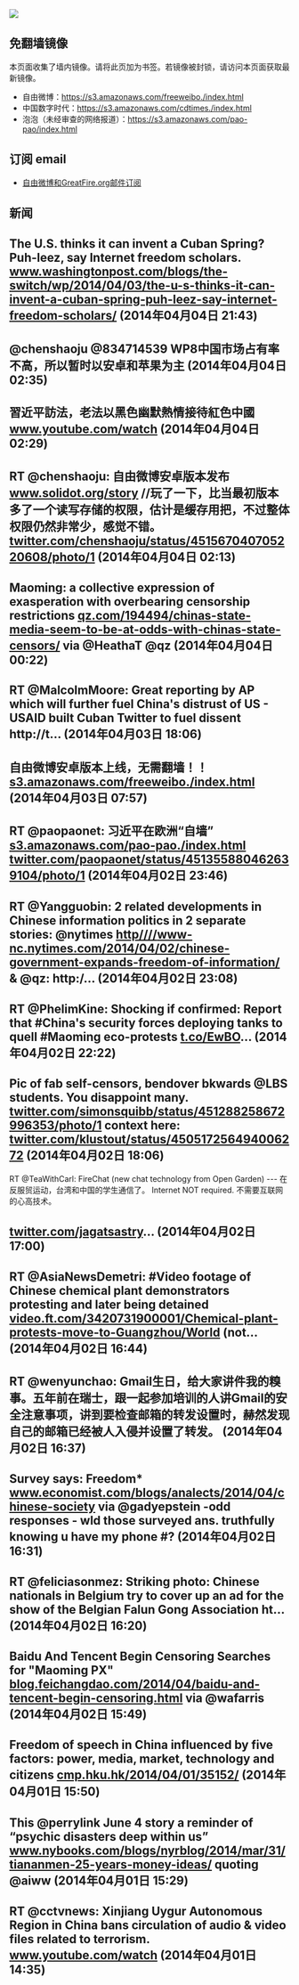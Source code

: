 <img src="https://raw.githubusercontent.com/greatfire/z/master/logos.gif" />

## 免翻墙镜像
本页面收集了墙内镜像。请将此页加为书签。若镜像被封锁，请访问本页面获取最新镜像。
* 自由微博：https://s3.amazonaws.com/freeweibo./index.html
* 中国数字时代：https://s3.amazonaws.com/cdtimes./index.html
* 泡泡（未经审查的网络报道）：https://s3.amazonaws.com/pao-pao/index.html

## 订阅 email
* <a href="https://greatfire.us7.list-manage.com/subscribe?u=854fca58782082e0cbdf204a0&id=c78949b93c">自由微博和GreatFire.org邮件订阅</a>
		
## 新闻
The U.S. thinks it can invent a Cuban Spring? Puh-leez, say Internet freedom scholars. <a href="http://www.washingtonpost.com/blogs/the-switch/wp/2014/04/03/the-u-s-thinks-it-can-invent-a-cuban-spring-puh-leez-say-internet-freedom-scholars/">www.washingtonpost.com/blogs/the-switch/wp/2014/04/03/the-u-s-thinks-it-can-invent-a-cuban-spring-puh-leez-say-internet-freedom-scholars/</a> (2014年04月04日 21:43)
 ---
@chenshaoju @834714539 WP8中国市场占有率不高，所以暂时以安卓和苹果为主 (2014年04月04日 02:35)
 ---
習近平訪法，老法以黑色幽默熱情接待紅色中國  <a href="https://www.youtube.com/watch?v=Uv89nU1hDZk&feature=youtu.be">www.youtube.com/watch</a> (2014年04月04日 02:29)
 ---
RT @chenshaoju: 自由微博安卓版本发布 <a href="http://www.solidot.org/story?sid=38993">www.solidot.org/story</a> //玩了一下，比当最初版本多了一个读写存储的权限，估计是缓存用把，不过整体权限仍然非常少，感觉不错。 <a href="https://twitter.com/chenshaoju/status/451567040705220608/photo/1">twitter.com/chenshaoju/status/451567040705220608/photo/1</a> (2014年04月04日 02:13)
 ---
Maoming: a collective expression of exasperation with overbearing censorship restrictions <a href="http://qz.com/194494/chinas-state-media-seem-to-be-at-odds-with-chinas-state-censors/#/h/58577,3/">qz.com/194494/chinas-state-media-seem-to-be-at-odds-with-chinas-state-censors/</a> via @HeathaT @qz (2014年04月04日 00:22)
 ---
RT @MalcolmMoore: Great reporting by AP which will further fuel China's distrust of US - USAID built Cuban Twitter to fuel dissent http://t… (2014年04月03日 18:06)
 ---
自由微博安卓版本上线，无需翻墙！！ <a href="https://s3.amazonaws.com/freeweibo./index.html?u=android">s3.amazonaws.com/freeweibo./index.html</a> (2014年04月03日 07:57)
 ---
RT @paopaonet: 习近平在欧洲“自墙” <a href="https://s3.amazonaws.com/pao-pao./index.html?u=article/64">s3.amazonaws.com/pao-pao./index.html</a> <a href="https://twitter.com/paopaonet/status/451355880462639104/photo/1">twitter.com/paopaonet/status/451355880462639104/photo/1</a> (2014年04月02日 23:46)
 ---
RT @Yangguobin: 2 related developments in Chinese information politics in 2 separate stories: @nytimes <a href="HTTP://http:////www-nc.nytimes.com/2014/04/02/chinese-government-expands-freedom-of-information/?=_php=true&_type=blogs&_php=true&_type=blogs&_php=true&_type=blogs&_php=true&_type=blogs&_php=true&_type=blogs&_php=true&_type=blogs&_php=true&_type=blogs&_r=6&">http////www-nc.nytimes.com/2014/04/02/chinese-government-expands-freedom-of-information/</a>
&amp; @qz: http:/… (2014年04月02日 23:08)
 ---
RT @PhelimKine: Shocking if confirmed: Report that #China's security forces deploying tanks to quell #Maoming eco-protests <a href="http://t.co/EwBO">t.co/EwBO</a>… (2014年04月02日 22:22)
 ---
Pic of fab self-censors, bendover bkwards @LBS students. You disappoint many. <a href="https://twitter.com/simonsquibb/status/451288258672996353/photo/1">twitter.com/simonsquibb/status/451288258672996353/photo/1</a> context here: <a href="https://twitter.com/klustout/status/450517256494006272">twitter.com/klustout/status/450517256494006272</a> (2014年04月02日 18:06)
 ---
RT @TeaWithCarl: FireChat (new chat technology from Open Garden) ---
在反服贸运动，台湾和中国的学生通信了。
Internet NOT required. 不需要互联网的心高技术。

<a href="https://twitter.com/jagatsastry">twitter.com/jagatsastry</a>… (2014年04月02日 17:00)
 ---
RT @AsiaNewsDemetri: #Video footage of Chinese chemical plant demonstrators protesting and later being detained <a href="http://video.ft.com/3420731900001/Chemical-plant-protests-move-to-Guangzhou/World">video.ft.com/3420731900001/Chemical-plant-protests-move-to-Guangzhou/World</a> (not… (2014年04月02日 16:44)
 ---
RT @wenyunchao: Gmail生日，给大家讲件我的糗事。五年前在瑞士，跟一起参加培训的人讲Gmail的安全注意事项，讲到要检查邮箱的转发设置时，赫然发现自己的邮箱已经被人入侵并设置了转发。 (2014年04月02日 16:37)
 ---
Survey says: Freedom* <a href="http://www.economist.com/blogs/analects/2014/04/chinese-society?fsrc=scn/tw_ec/freedom_with_an_asterisk">www.economist.com/blogs/analects/2014/04/chinese-society</a> via @gadyepstein -odd responses - wld those surveyed ans. truthfully knowing u have my phone #? (2014年04月02日 16:31)
 ---
RT @feliciasonmez: Striking photo: Chinese nationals in Belgium try to cover up an ad for the show of the Belgian Falun Gong Association ht… (2014年04月02日 16:20)
 ---
Baidu And Tencent Begin Censoring Searches for "Maoming PX" <a href="http://blog.feichangdao.com/2014/04/baidu-and-tencent-begin-censoring.html">blog.feichangdao.com/2014/04/baidu-and-tencent-begin-censoring.html</a> via @wafarris (2014年04月02日 15:49)
 ---
Freedom of speech in China influenced by five factors: power, media, market, technology and citizens <a href="http://cmp.hku.hk/2014/04/01/35152/?utm_source=twitterfeed&utm_medium=twitter">cmp.hku.hk/2014/04/01/35152/</a> (2014年04月01日 15:50)
 ---
This @perrylink June 4 story a reminder of “psychic disasters deep within us” <a href="http://www.nybooks.com/blogs/nyrblog/2014/mar/31/tiananmen-25-years-money-ideas/">www.nybooks.com/blogs/nyrblog/2014/mar/31/tiananmen-25-years-money-ideas/</a> quoting @aiww (2014年04月01日 15:29)
 ---
RT @cctvnews: Xinjiang Uygur Autonomous Region in China bans circulation of audio &amp; video files related to terrorism. <a href="http://www.youtube.com/watch?v=rX0K8rr3RWw&list=PLt-M8o1W_GdSherIG5KY36Wp4Vj0qiqG5">www.youtube.com/watch</a> (2014年04月01日 14:35)
 ---
